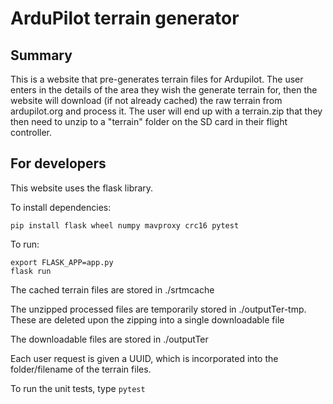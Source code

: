 # ArduPilot terrain generator

## Summary

This is a website that pre-generates terrain files for Ardupilot. The user enters in the details
of the area they wish the generate terrain for, then the website will download (if not already cached)
the raw terrain from ardupilot.org and process it. The user will end up with a terrain.zip that they
then need to unzip to a "terrain" folder on the SD card in their flight controller.

## For developers

This website uses the flask library.

To install dependencies:

``pip install flask wheel numpy mavproxy crc16 pytest``

To run:

```
export FLASK_APP=app.py
flask run
```

The cached terrain files are stored in ./srtmcache

The unzipped processed files are temporarily stored in ./outputTer-tmp. These are deleted upon the zipping into a single
downloadable file

The downloadable files are stored in ./outputTer

Each user request is given a UUID, which is incorporated into the folder/filename of the terrain files.

To run the unit tests, type ``pytest``
